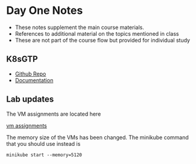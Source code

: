 # Day One Notes

- These notes supplement the main course materials.
- References to additional material on the topics mentioned in class
- These are not part of the course flow but provided for individual study

## K8sGTP

- [Github Repo](https://github.com/k8sgpt-ai)
- [Documentation](https://docs.k8sgpt.ai/)

## Lab updates

The VM assignments are located here

[vm assignments](https://docs.google.com/spreadsheets/d/1ydeIfh8Pegb1ydJq3Hft_HjoEqlcFccCNq4kfWk5OEE/edit?gid=0#gid=0)

The memory size of the VMs has been changed. The minikube command that you should use instead is

```shell
minikube start --memory=5120
```

